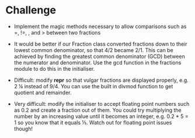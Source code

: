 # Challenge

- Implement the magic methods necessary to allow comparisons such as =, !=, , and > between two fractions

- It would be better if our Fraction class converted fractions down to their lowest common denominator, so that 4/2 became 2/1. This can be achieved by finding the greatest common denominator (GCD) between the numerator and denominator. Use the gcd function in the fractions module to do this in the initialiser.

- Difficult: modify __repr__ so that vulgar fractions are displayed properly, e.g. 2 ¼ instead of 9/4. You can use the built in divmod function to get quotient and remainder.

- Very difficult: modify the initialiser to accept floating point numbers such as 0.2 and create a fraction out of them. You could try multiplying the number by an increasing value until it becomes an integer, e.g. 0.2 * 5 = 1 so you know that it equals ⅕. Watch out for floating point issues though!